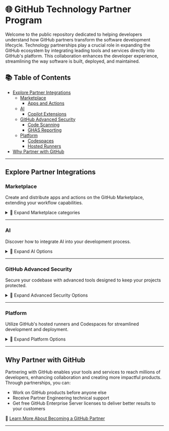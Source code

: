 # 🌐 GitHub Technology Partner Program

Welcome to the public repository dedicated to helping developers understand how GitHub partners transform the software development lifecycle. Technology partnerships play a crucial role in expanding the GitHub ecosystem by integrating leading tools and services directly into GitHub's platform. This collaboration enhances the developer experience, streamlining the way software is built, deployed, and maintained.

## 📚 Table of Contents
- [Explore Partner Integrations](#explore-partner-integrations)
  - [Marketplace](#marketplace)
    - [Apps and Actions](#apps-and-actions)
  - [AI](#ai)
    - [Copilot Extensions](#copilot-extensions)
  - [GitHub Advanced Security](#github-advanced-security)
    - [Code Scanning](#code-scanning)
    - [GHAS Reporting](#ghas-reporting)
  - [Platform](#platform)
    - [Codespaces](#codespaces)
    - [Hosted Runners](#hosted-runners)
- [Why Partner with GitHub](#why-partner-with-github)

---

## Explore Partner Integrations 

### Marketplace
Create and distribute apps and actions on the GitHub Marketplace, extending your workflow capabilities.

<details>
<summary>🔽 Expand Marketplace categories</summary>

#### [Apps and Actions](apps-and-actions.md)
Integrate your favorite developer tools and streamline CI/CD pipelines using GitHub Marketplace. Apps and Actions help automate tasks, enhance productivity, and improve code quality.

</details>

---

### AI 
Discover how to integrate AI into your development process.

<details>
<summary>🔽 Expand AI Options</summary>

#### [Copilot Extensions](copilot-extensions.md)
Learn how to create a Copilot Extension and explore what partners have built.

</details>

---

### GitHub Advanced Security 
Secure your codebase with advanced tools designed to keep your projects protected.

<details>
<summary>🔽 Expand Advanced Security Options</summary>

#### [Secret Scanning](https://docs.github.com/en/code-security/code-scanning)
Learn how to become a secret scanning partner.

#### [GHAS Reporting](GHAS.md)
Learn how to export GHAS alerts into 3rd party platforms.

</details>

---

### Platform 
Utilize GitHub's hosted runners and Codespaces for streamlined development and deployment.

<details>
<summary>🔽 Expand Platform Options</summary>

#### [Codespaces](codespaces.md)
Learn how to create a codespace for your GitHub repository.

#### [Hosted Runners](hosted-runners.md)
Learn how to use GitHub-hosted runners to run your workflows.

</details>

---

## Why Partner with GitHub 
Partnering with GitHub enables your tools and services to reach millions of developers, enhancing collaboration and creating more impactful products. Through partnerships, you can:

- Work on GitHub products before anyone else
- Receive Partner Engineering technical support 
- Get free GitHub Enterprise Server licenses to deliver better results to your customers

🔗 [Learn More About Becoming a GitHub Partner](https://partner.github.com/)

---
